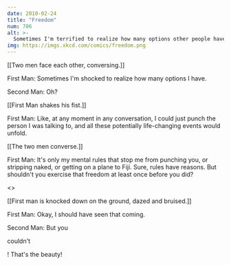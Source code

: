 ```yaml
---
date: 2010-02-24
title: "Freedom"
num: 706
alt: >-
  Sometimes I'm terrified to realize how many options other people have.
img: https://imgs.xkcd.com/comics/freedom.png
---
```

[[Two men face each other, conversing.]]

First Man: Sometimes I'm shocked to realize how many options I have.

Second Man: Oh?

[[First Man shakes his fist.]]

First Man: Like, at any moment in any conversation, I could just punch the person I was talking to, and all these potentially life-changing events would unfold.

[[The two men converse.]]

First Man: It's only my mental rules that stop me from punching you, or stripping naked, or getting on a plane to Fiji. Sure, rules have reasons. But shouldn't you exercise that freedom at least once before you did?

<<WHAM>>

[[First man is knocked down on the ground, dazed and bruised.]]

First Man: Okay, I should have seen that coming.

Second Man: But you 

couldn't

! That's the beauty!

